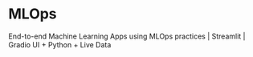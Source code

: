 # MLOps
End-to-end Machine Learning  Apps using MLOps practices | Streamlit | Gradio UI + Python + Live Data
